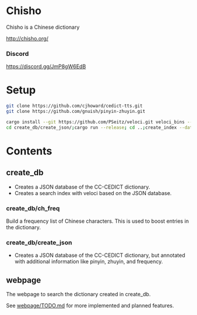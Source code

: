 
# Chisho
Chisho is a Chinese dictionary

http://chisho.org/

### Discord
https://discord.gg/JmP8gW6EdB

# Setup

```bash
git clone https://github.com/cjhoward/cedict-tts.git
git clone https://github.com/gnuish/pinyin-zhuyin.git

cargo install --git https://github.com/PSeitz/veloci.git veloci_bins --bin create_index
cd create_db/create_json/;cargo run --release; cd ..;create_index --data ./create_json/db.json --target indices/dict_velo --config indices/veloci_config.toml
```

# Contents

## create_db

- Creates a JSON database of the CC-CEDICT dictionary.
- Creates a search index with veloci based on the JSON database.

### create_db/ch_freq

Build a frequency list of Chinese characters. This is used to boost entries in the dictionary.

### create_db/create_json
- Creates a JSON database of the CC-CEDICT dictionary, but annotated with additional information like pinyin, zhuyin, and frequency.


## webpage

The webpage to search the dictionary created in create_db.

See [webpage/TODO.md](webpage/TODO.md) for more implemented and planned features.

